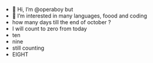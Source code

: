 - 👋 Hi, I’m @operaboy but 
- 👀 I’m interested in many languages, foood and coding
- how many days till the end of october ?
- I will count to zero from today
- ten
- nine
- still counting
- EIGHT 
